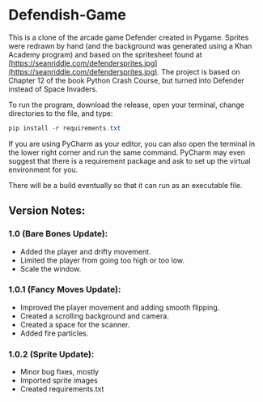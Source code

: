 # Defendish-Game
This is a clone of the arcade game Defender created in Pygame. Sprites were redrawn by hand (and the background was generated using a Khan Academy program) and based on the spritesheet found at [https://seanriddle.com/defendersprites.jpg](https://seanriddle.com/defendersprites.jpg). The project is based on Chapter 12 of the book Python Crash Course, but turned into Defender instead of Space Invaders.

To run the program, download the release, open your terminal, change directories to the file, and type:

```powershell
pip install -r requirements.txt
```

If you are using PyCharm as your editor, you can also open the terminal in the lower right corner and run the same command. PyCharm may even suggest that there is a requirement package and ask to set up the virtual environment for you.

There will be a build eventually so that it can run as an executable file.

## Version Notes:
### 1.0 (Bare Bones Update):
- Added the player and drifty movement.
- Limited the player from going too high or too low.
- Scale the window.

### 1.0.1 (Fancy Moves Update):
- Improved the player movement and adding smooth flipping.
- Created a scrolling background and camera.
- Created a space for the scanner.
- Added fire particles.

### 1.0.2 (Sprite Update):
- Minor bug fixes, mostly
- Imported sprite images
- Created requirements.txt
